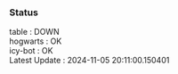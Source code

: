 ### Status


table : DOWN  
hogwarts : OK  
icy-bot : OK  
Latest Update : 2024-11-05 20:11:00.150401
